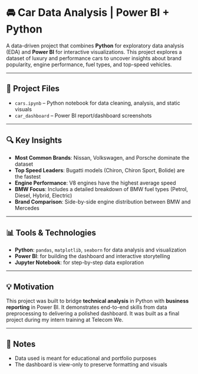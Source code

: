 # 🚘 Car Data Analysis | Power BI + Python

A data-driven project that combines **Python** for exploratory data analysis (EDA) and **Power BI** for interactive visualizations. This project explores a dataset of luxury and performance cars to uncover insights about brand popularity, engine performance, fuel types, and top-speed vehicles.

---

## 📁 Project Files

- `cars.ipynb` – Python notebook for data cleaning, analysis, and static visuals  
- `car_dashboard` – Power BI report/dashboard screenshots
---

## 🔍 Key Insights

- **Most Common Brands**: Nissan, Volkswagen, and Porsche dominate the dataset  
- **Top Speed Leaders**: Bugatti models (Chiron, Chiron Sport, Bolide) are the fastest  
- **Engine Performance**: V8 engines have the highest average speed  
- **BMW Focus**: Includes a detailed breakdown of BMW fuel types (Petrol, Diesel, Hybrid, Electric)  
- **Brand Comparison**: Side-by-side engine distribution between BMW and Mercedes  

---

## 📊 Tools & Technologies

- **Python**: `pandas`, `matplotlib`, `seaborn` for data analysis and visualization  
- **Power BI**: for building the dashboard and interactive storytelling  
- **Jupyter Notebook**: for step-by-step data exploration  

---

## 💡 Motivation

This project was built to bridge **technical analysis** in Python with **business reporting** in Power BI. It demonstrates end-to-end skills from data preprocessing to delivering a polished dashboard. It was built as a final project during my intern training at Telecom We.

---

## 📌 Notes

- Data used is meant for educational and portfolio purposes  
- The dashboard is view-only to preserve formatting and visuals  
